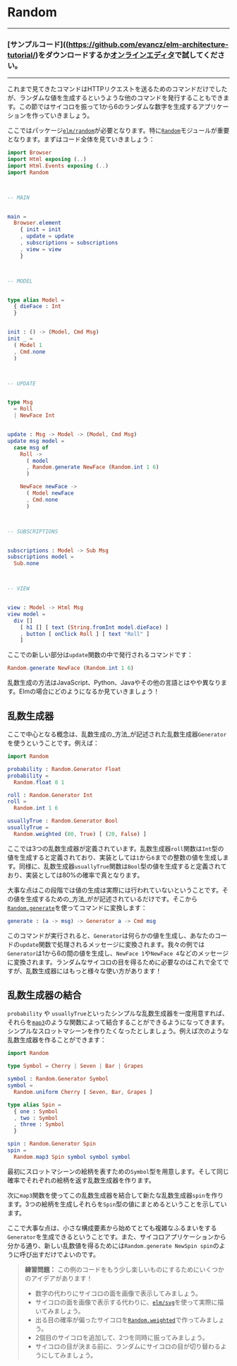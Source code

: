 # Random

---
<!--
#### [Clone the code](https://github.com/evancz/elm-architecture-tutorial/) or follow along in the [online editor](https://elm-lang.org/examples/numbers).
-->
### [サンプルコード]((https://github.com/evancz/elm-architecture-tutorial/)をダウンロードするか[オンラインエディタ](https://elm-lang.org/examples/numbers)で試してください。
---


<!--
So far we have only seen commands to make HTTP requests, but we can command other things as well, like generating random values! So we are going to make an app that rolls dice, producing a random number between 1 and 6.
-->
これまで見てきたコマンドはHTTPリクエストを送るためのコマンドだけでしたが、ランダムな値を生成するというような他のコマンドを発行することもできます。この節ではサイコロを振って1から6のランダムな数字を生成するアプリケーションを作っていきましょう。

<!--
We need the [`elm/random`][readme] package for this. The [`Random`][random] module in particular. Let&rsquo;s start by just looking at all the code:
-->
ここではパッケージ[`elm/random`][readme]が必要となります。特に[`Random`][random]モジュールが重要となります。まずはコード全体を見ていきましょう：

[readme]: https://package.elm-lang.org/packages/elm/random/latest
[random]: https://package.elm-lang.org/packages/elm/random/latest/Random



```elm
import Browser
import Html exposing (..)
import Html.Events exposing (..)
import Random



-- MAIN


main =
  Browser.element
    { init = init
    , update = update
    , subscriptions = subscriptions
    , view = view
    }



-- MODEL


type alias Model =
  { dieFace : Int
  }


init : () -> (Model, Cmd Msg)
init _ =
  ( Model 1
  , Cmd.none
  )



-- UPDATE


type Msg
  = Roll
  | NewFace Int


update : Msg -> Model -> (Model, Cmd Msg)
update msg model =
  case msg of
    Roll ->
      ( model
      , Random.generate NewFace (Random.int 1 6)
      )

    NewFace newFace ->
      ( Model newFace
      , Cmd.none
      )



-- SUBSCRIPTIONS


subscriptions : Model -> Sub Msg
subscriptions model =
  Sub.none



-- VIEW


view : Model -> Html Msg
view model =
  div []
    [ h1 [] [ text (String.fromInt model.dieFace) ]
    , button [ onClick Roll ] [ text "Roll" ]
    ]
```

<!--
The new thing here is command issued in the `update` function:
-->
ここでの新しい部分は`update`関数の中で発行されるコマンドです：



```elm
Random.generate NewFace (Random.int 1 6)
```

<!--
Generating random values works a bit different than in languages like JavaScript, Python, Java, etc. So let&rsquo;s see how it works in Elm!
-->
乱数生成の方法はJavaScript、Python、Javaやその他の言語とはやや異なります。Elmの場合にどのようになるか見ていきましょう！


<!--
## Random Generators
-->
## 乱数生成器

<!--
The core idea is that we have random `Generator` that describes _how_ to generate a random value. For example:
-->
ここで中心となる概念は、乱数生成の_方法_が記述された乱数生成器`Generator`を使うということです。例えば：


```elm
import Random

probability : Random.Generator Float
probability =
  Random.float 0 1

roll : Random.Generator Int
roll =
  Random.int 1 6

usuallyTrue : Random.Generator Bool
usuallyTrue =
  Random.weighted (80, True) [ (20, False) ]
```

<!--
So here we have three random generators. The `roll` generator is saying it will produce an `Int`, and more specifically, it will produce an integer between `1` and `6` inclusive. Likewise, the `usuallyTrue` generator is saying it will produce a `Bool`, and more specifically, it will be true 80% of the time.
-->
ここでは3つの乱数生成器が定義されています。乱数生成器`roll`関数は`Int`型の値を生成すると定義されており、実装としては`1`から`6`までの整数の値を生成します。同様に、乱数生成器`usuallyTrue`関数は`Bool`型の値を生成すると定義されており、実装としては80%の確率で真となります。

<!--
The point is that we are not actually generating the values yet. We are just describing _how_ to generate them. From there you use the [`Random.generate`][gen] to turn it into a command:
-->
大事な点はこの段階では値の生成は実際には行われていないということです。その値を生成するための_方法_がが記述されているだけです。そこから[`Random.generate`][gen]を使ってコマンドに変換します：


```elm
generate : (a -> msg) -> Generator a -> Cmd msg
```

<!--
When the command is performed, the `Generator` produces some value, and then that gets turned into a message for your `update` function. So in our example, the `Generator` produces a value between 1 and 6, and then it gets turned into a message like `NewFace 1` or `NewFace 4`. That is all we need to know to get our random dice rolls, but generators can do quite a bit more!
-->
このコマンドが実行されると、`Generator`は何らかの値を生成し、あなたのコードの`update`関数で処理されるメッセージに変換されます。我々の例では`Generator`は1から6の間の値を生成し、`NewFace 1`や`NewFace 4`などのメッセージに変換されます。ランダムなサイコロの目を得るために必要なのはこれで全てですが、乱数生成器にはもっと様々な使い方があります！

[gen]: https://package.elm-lang.org/packages/elm/random/latest/Random#generate



<!--
## Combining Generators
-->
## 乱数生成器の結合

<!--
Once we have some simple generators like `probability` and `usuallyTrue`, we can start snapping them together with functions like [`map3`](https://package.elm-lang.org/packages/elm/random/latest/Random#map3). Imagine we want to make a simple slot machine. We could create a generator like this:
-->
`probability` や `usuallyTrue`といったシンプルな乱数生成器を一度用意すれば、それらを[`map3`](https://package.elm-lang.org/packages/elm/random/latest/Random#map3)のような関数によって結合することができるようになってきます。シンプルなスロットマシーンを作りたくなったとしましょう。例えば次のような乱数生成器を作ることができます：


```elm
import Random

type Symbol = Cherry | Seven | Bar | Grapes

symbol : Random.Generator Symbol
symbol =
  Random.uniform Cherry [ Seven, Bar, Grapes ]

type alias Spin =
  { one : Symbol
  , two : Symbol
  , three : Symbol
  }

spin : Random.Generator Spin
spin =
  Random.map3 Spin symbol symbol symbol
```

<!--
We first create `Symbol` to describe the pictures that can appear on the slot machine. We then create a random generator that generates each symbol with equal probability.
-->
最初にスロットマシーンの絵柄を表すための`Symbol`型を用意します。そして同じ確率でそれぞれの絵柄を返す乱数生成器を作ります。

<!--
From there we use `map3` to combine them into a new `spin` generator. It says to generate three symbols and then put them together into a `Spin`.
-->
次に`map3`関数を使ってこの乱数生成器を結合して新たな乱数生成器`spin`を作ります。3つの絵柄を生成しそれらを`Spin`型の値にまとめるということを示しています。

<!--
The point here is that from small building blocks, we can create a `Generator` that describes pretty complex behavior. And then from our application, we just have to say something like `Random.generate NewSpin spin` to get the next random value.
-->
ここで大事な点は、小さな構成要素から始めてとても複雑なふるまいをする`Generator`を生成できるということです。また、サイコロアプリケーションから分かる通り、新しい乱数値を得るためには`Random.generate NewSpin spin`のように呼び出すだけでよいのです。

<!--
> **Exercises:** Here are a few ideas to make the example code on this page a bit more interesting!
>
>   - Instead of showing a number, show the die face as an image.
>   - Instead of showing an image of a die face, use [`elm/svg`][svg] to draw it yourself.
>   - Create a weighted die with [`Random.weighted`][weighted].
>   - Add a second die and have them both roll at the same time.
>   - Have the dice flip around randomly before they settle on a final value.
-->
> **練習問題：** この例のコードをもう少し楽しいものにするためにいくつかのアイデアがあります！
>
>   - 数字の代わりにサイコロの面を画像で表示してみましょう。
>   - サイコロの面を画像で表示する代わりに、[`elm/svg`][svg]を使って実際に描いてみましょう。
>   - 出る目の確率が偏ったサイコロを[`Random.weighted`][weighted]で作ってみましょう。
>   - 2個目のサイコロを追加して、2つを同時に振ってみましょう。
>   - サイコロの目が決まる前に、ランダムにサイコロの目が切り替わるようにしてみましょう。

[svg]: https://package.elm-lang.org/packages/elm/svg/latest/
[weighted]: https://package.elm-lang.org/packages/elm/random/latest/Random#weighted
